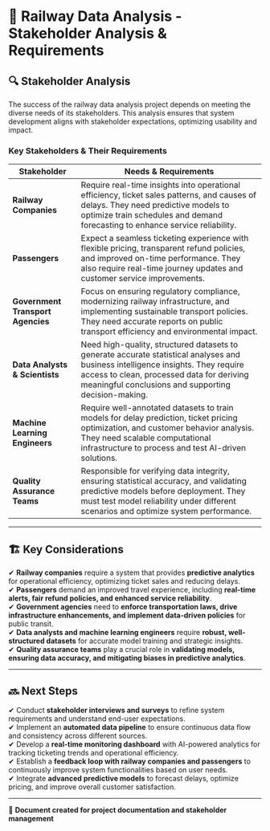 # 📌 **Railway Data Analysis - Stakeholder Analysis & Requirements**

## 🔍 **Stakeholder Analysis**
The success of the railway data analysis project depends on meeting the diverse needs of its stakeholders. This analysis ensures that system development aligns with stakeholder expectations, optimizing usability and impact.

### **Key Stakeholders & Their Requirements**

| **Stakeholder**                | **Needs & Requirements** |
|--------------------------------|--------------------------|
| **Railway Companies**         | Require real-time insights into operational efficiency, ticket sales patterns, and causes of delays. They need predictive models to optimize train schedules and demand forecasting to enhance service reliability. |
| **Passengers**                | Expect a seamless ticketing experience with flexible pricing, transparent refund policies, and improved on-time performance. They also require real-time journey updates and customer service improvements. |
| **Government Transport Agencies** | Focus on ensuring regulatory compliance, modernizing railway infrastructure, and implementing sustainable transport policies. They need accurate reports on public transport efficiency and environmental impact. |
| **Data Analysts & Scientists** | Need high-quality, structured datasets to generate accurate statistical analyses and business intelligence insights. They require access to clean, processed data for deriving meaningful conclusions and supporting decision-making. |
| **Machine Learning Engineers** | Require well-annotated datasets to train models for delay prediction, ticket pricing optimization, and customer behavior analysis. They need scalable computational infrastructure to process and test AI-driven solutions. |
| **Quality Assurance Teams**   | Responsible for verifying data integrity, ensuring statistical accuracy, and validating predictive models before deployment. They must test model reliability under different scenarios and optimize system performance. |

---

## 🏗 **Key Considerations**
✔ **Railway companies** require a system that provides **predictive analytics** for operational efficiency, optimizing ticket sales and reducing delays.  
✔ **Passengers** demand an improved travel experience, including **real-time alerts, fair refund policies, and enhanced service reliability**.  
✔ **Government agencies** need to **enforce transportation laws, drive infrastructure enhancements, and implement data-driven policies** for public transit.  
✔ **Data analysts and machine learning engineers** require **robust, well-structured datasets** for accurate model training and strategic insights.  
✔ **Quality assurance teams** play a crucial role in **validating models, ensuring data accuracy, and mitigating biases in predictive analytics**.  

---

## 🔜 **Next Steps**
✔ Conduct **stakeholder interviews and surveys** to refine system requirements and understand end-user expectations.  
✔ Implement an **automated data pipeline** to ensure continuous data flow and consistency across different sources.  
✔ Develop a **real-time monitoring dashboard** with AI-powered analytics for tracking ticketing trends and operational efficiency.  
✔ Establish a **feedback loop with railway companies and passengers** to continuously improve system functionalities based on user needs.  
✔ Integrate **advanced predictive models** to forecast delays, optimize pricing, and improve overall customer satisfaction.  

---

📄 **Document created for project documentation and stakeholder management**

